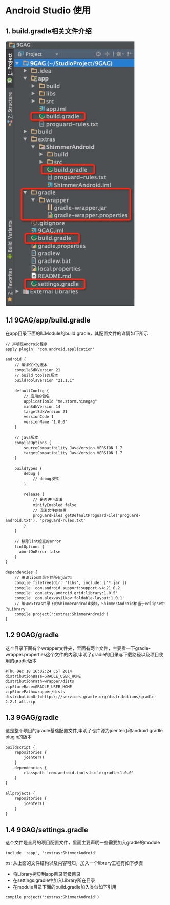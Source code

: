 # Android Studio 使用

## 1. build.gradle相关文件介绍

![](./pic/1C689CE5-D535-4CC4-A066-DC392D5840E0.png)

## 1.1 9GAG/app/build.gradle

在app目录下面的叫Module的build.gradle，其配置文件的详情如下所示

```
// 声明是Android程序
apply plugin: 'com.android.application'

android {
    // 编译SDK的版本
    compileSdkVersion 21
    // build tools的版本
    buildToolsVersion "21.1.1"

    defaultConfig {
    	// 应用的包名
        applicationId "me.storm.ninegag"
        minSdkVersion 14
        targetSdkVersion 21
        versionCode 1
        versionName "1.0.0"
    }

    // java版本
    compileOptions {
        sourceCompatibility JavaVersion.VERSION_1_7
        targetCompatibility JavaVersion.VERSION_1_7
    }
    
    buildTypes {
        debug {
            // debug模式
        }
        
        release {
            // 是否进行混淆
            minifyEnabled false
            // 混淆文件的位置
            proguardFiles getDefaultProguardFile('proguard-android.txt'), 'proguard-rules.txt'
        }
    }
    
    // 移除lint检查的error
    lintOptions {
      abortOnError false
    }
}

dependencies {
    // 编译libs目录下的所有jar包
    compile fileTree(dir: 'libs', include: ['*.jar'])
    compile 'com.android.support:support-v4:21.0.2'
    compile 'com.etsy.android.grid:library:1.0.5'
    compile 'com.alexvasilkov:foldable-layout:1.0.1'
    // 编译extras目录下的ShimmerAndroid模块，ShimmerAndroid相当于eclipse中的Library
    compile project(':extras:ShimmerAndroid')
}
```

## 1.2 9GAG/gradle

这个目录下面有个wrapper文件夹，里面有两个文件，主要看一下gradle-wrapper.properties这个文件的内容,申明了gradle的目录与下载路径以及项目使用的gradle版本

```
#Thu Dec 18 16:02:24 CST 2014
distributionBase=GRADLE_USER_HOME
distributionPath=wrapper/dists
zipStoreBase=GRADLE_USER_HOME
zipStorePath=wrapper/dists
distributionUrl=https\://services.gradle.org/distributions/gradle-2.2.1-all.zip
```

## 1.3 9GAG/gradle

这是整个项目的gradle基础配置文件,申明了仓库源为jcenter()和android gradle plugin的版本

```
buildscript {
    repositories {
        jcenter()
    }
    dependencies {
        classpath 'com.android.tools.build:gradle:1.0.0'
    }
}

allprojects {
    repositories {
        jcenter()
    }
}
```

## 1.4  9GAG/settings.gradle

这个文件是全局的项目配置文件，里面主要声明一些需要加入gradle的module
 
```
include ':app', ':extras:ShimmerAndroid'
```

ps: 从上面的文件结构以及内容可知，加入一个library工程有如下步骤

* 将Library拷贝到app目录同级目录
* 在settings.gradle中加入Library所在目录
* 在module目录下面的build.gradle加入类似如下引用

```
compile project(':extras:ShimmerAndroid')
```
